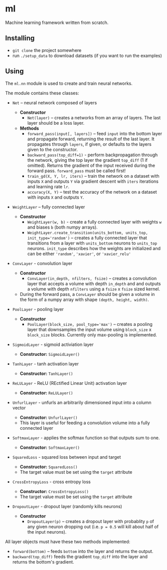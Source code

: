 # ml

Machine learning framework written from scratch.

## Installing

- `git clone` the project somewhere
- run `./setup_data` to download datasets (if you want to run the examples)

## Using

The `ml.nn` module is used to create and train neural networks.

The module contains these classes:

- `Net` – neural network composed of layers
  - **Constructor**
    - `Net(layer)` – creates a networks from an array of layers.
    The last layer should be a loss layer.
  - **Methods**
    - `forward_pass(input[, layers])` – feed `input` into the bottom layer and propagate
    forward, returning the result of the last layer. It propagates through `layers`,
    if given, or defaults to the layers given to the constructor.
    - `backward_pass(top_diff=1)` - perform backpropagation through the network, giving
    the top layer the gradient `top_diff` (1 if omitted). Returns the gradient of the
    input received during the forward pass. `forward_pass` must be called first!
    - `train_gd(X, Y, lr, iters)` – train the network on a dataset with inputs `X` and
    outputs `Y` via gradient descent with `iters` iterations and learning rate `lr`.
    - `accuracy(X, Y)` – test the accuracy of the network on a dataset with inputs `X` and
    outputs `Y`.

- `WeightLayer` – fully connected layer
  - **Constructor**
    - `WeightLayer(w, b)` - create a fully connected layer with weights `w` and biases `b` (both
    numpy arrays).
    - `WeightLayer.create_transition(units_bottom, units_top, init_type='random')` – creates a fully connected layer that transitions
    from a layer with `units_bottom` neurons to `units_top` neurons. `init_type` describes how the weights are initialized and can be
    either `'random'`, `'xavier'`, or `'xavier_relu'`
- `ConvLayer` - convolution layer
  - **Constructor**
    - `ConvLayer(in_depth, nfilters, fsize)` – creates a convolution layer that accepts a volume with depth `in_depth` and
    and outputs a volume with depth `nfilters` using a `fsize` x `fsize` sized kernel.
  - During the forward pass, a `ConvLayer` should be given a volume in the form of a numpy array with shape
  `(depth, height, width)`.
- `PoolLayer` - pooling layer
  - **Constructor**
    - `PoolLayer(block_size, pool_type='max')` – creates a pooling layer that downsamples the input volume
    using `block_size` x `block_size` blocks. Currently only max-pooling is implemented.
- `SigmoidLayer` - sigmoid activiation layer
  - **Constructor:** `SigmoidLayer()`
- `TanhLayer` - tanh activation layer
  - **Constructor:** `TanhLayer()`
- `ReLULayer` - ReLU (REctified Linear Unit) activation layer
  - **Constructor:** `ReLULayer()`
- `UnfurlLayer` - unfurls an arbitrarily dimensioned input into a column vector
  - **Constructor:** `UnfurlLayer()`
  - This layer is useful for feeding a convolution volume into a fully connected layer
- `SoftmaxLayer` - applies the softmax function so that outputs sum to one.
  - **Constructor:** `SoftmaxLayer()`
- `SquaredLoss` - squared loss between input and target
  - **Constructor:** `SquaredLoss()`
  - The target value must be set using the `target` attribute
- `CrossEntropyLoss` - cross entropy loss
  - **Constructor:** `CrossEntropyLoss()`
  - The target value must be set using the `target` attribute
- `DropoutLayer` - dropout layer (randomly kills neurons)
  - **Constructor**
    - `DropoutLayer(p)` – creates a dropout layer with probablity `p` of any given neuron dropping out
    (i.e. `p = 0.5` will kill about half of the input neurons).

All layer objects must have these two methods implemented:

- `forward(bottom)` – feeds `bottom` into the layer and returns the output.
- `backward(top_diff)` feeds the gradient `top_diff` into the layer and returns the bottom's gradient.
